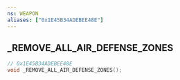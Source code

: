 ```yaml
---
ns: WEAPON
aliases: ["0x1E45B34ADEBEE48E"]
---
```

## _REMOVE_ALL_AIR_DEFENSE_ZONES

```c
// 0x1E45B34ADEBEE48E
void _REMOVE_ALL_AIR_DEFENSE_ZONES();
```


